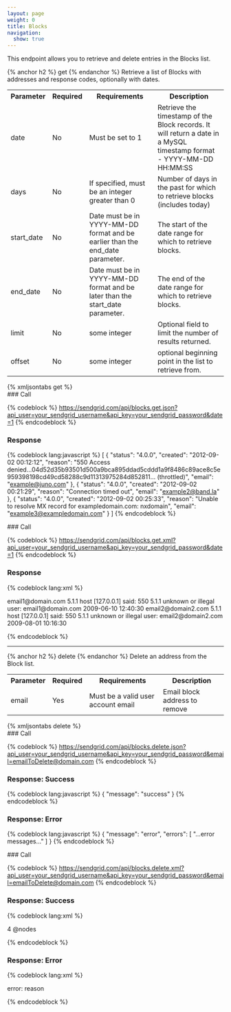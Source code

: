 ```yaml
---
layout: page
weight: 0
title: Blocks
navigation:
  show: true
---
```


This endpoint allows you to retrieve and delete entries in the Blocks list.


{% anchor h2 %} get {% endanchor %}
Retrieve a list of Blocks with addresses and response codes, optionally with dates.

<table markdown="1" class="table table-bordered table-striped">
<tbody markdown="1">
<tr markdown="1">
<th markdown="1">
Parameter

</th>
<th markdown="1">
Required

</th>
<th markdown="1">
Requirements

</th>
<th markdown="1">
Description

</th>
</tr>
<tr markdown="1">
<td markdown="1">
date

</td>
<td markdown="1">
No

</td>
<td markdown="1">
Must be set to 1

</td>
<td markdown="1">
Retrieve the timestamp of the Block records. It will return a date in a MySQL timestamp format - YYYY-MM-DD HH:MM:SS

</td>
</tr>
<tr markdown="1">
<td markdown="1">
days

</td>
<td markdown="1">
No

</td>
<td markdown="1">
If specified, must be an integer greater than 0

</td>
<td markdown="1">
Number of days in the past for which to retrieve blocks (includes today)

</td>
</tr>
<tr markdown="1">
<td markdown="1">
start_date

</td>
<td markdown="1">
No

</td>
<td markdown="1">
Date must be in YYYY-MM-DD format and be earlier than the end_date parameter.

</td>
<td markdown="1">
The start of the date range for which to retrieve blocks.

</td>
</tr>
<tr markdown="1">
<td markdown="1">
end_date

</td>
<td markdown="1">
No

</td>
<td markdown="1">
Date must be in YYYY-MM-DD format and be later than the start_date parameter.

</td>
<td markdown="1">
The end of the date range for which to retrieve blocks.

</td>
</tr>
<tr markdown="1">
<td markdown="1">
limit

</td>
<td markdown="1">
No

</td>
<td markdown="1">
some integer

</td>
<td markdown="1">
Optional field to limit the number of results returned.

</td>
</tr>
<tr markdown="1">
<td markdown="1">
offset

</td>
<td markdown="1">
No

</td>
<td markdown="1">
some integer

</td>
<td markdown="1">
optional beginning point in the list to retrieve from.

</td>
</tr>
</tbody>
</table>
{% xmljsontabs get %}

<div markdown="1" class="tab-content">
<div markdown="1" class="tab-pane active" id="get-json">
### Call

{% codeblock %} https://sendgrid.com/api/blocks.get.json?api_user=your_sendgrid_username&api_key=your_sendgrid_password&date=1 {% endcodeblock %}

### Response


{% codeblock lang:javascript %}
[
  {
    "status": "4.0.0",
    "created": "2012-09-02 00:12:12",
    "reason": "550 Access denied...04d52d35b93501d500a9bca895ddad5cddd1a9f8486c89ace8c5e959398198cd49cd58288c9d11313975284d852811... (throttled)",
    "email": "example@juno.com"
  },
  {
    "status": "4.0.0",
    "created": "2012-09-02 00:21:29",
    "reason": "Connection timed out",
    "email": "example2@band.la"
  },
  {
    "status": "4.0.0",
    "created": "2012-09-02 00:25:33",
    "reason": "Unable to resolve MX record for exampledomain.com: nxdomain",
    "email": "example3@exampledomain.com"
  }
]
{% endcodeblock %}


</div>
<div markdown="1" class="tab-pane" id="get-xml">
### Call

{% codeblock %} https://sendgrid.com/api/blocks.get.xml?api_user=your_sendgrid_username&api_key=your_sendgrid_password&date=1 {% endcodeblock %}

### Response


{% codeblock lang:xml %}
<?xml version="1.0" encoding="ISO-8859-1"?>

<blocks>
   <block>
      <email>email1@domain.com</email>
      <status>5.1.1</status>
      <reason>host [127.0.0.1] said: 550 5.1.1 unknown or illegal user: email1@domain.com</reason>
      <created>2009-06-10 12:40:30</created>
   </block>
   <block>
      <email>email2@domain2.com</email>
      <status>5.1.1</status>
      <reason>host [127.0.0.1] said: 550 5.1.1 unknown or illegal user: email2@domain2.com</reason>
      <created>2009-08-01 10:16:30</created>
   </block>
</blocks>

{% endcodeblock %}


</div>
</div>

* * * * *


{% anchor h2 %} delete {% endanchor %}
Delete an address from the Block list.

<table markdown="1" class="table table-bordered table-striped">
<tbody markdown="1">
<tr markdown="1">
<th markdown="1">
Parameter

</th>
<th markdown="1">
Required

</th>
<th markdown="1">
Requirements

</th>
<th markdown="1">
Description

</th>
</tr>
<tr markdown="1">
<td markdown="1">
email

</td>
<td markdown="1">
Yes

</td>
<td markdown="1">
Must be a valid user account email

</td>
<td markdown="1">
Email block address to remove

</td>
</tr>
</tbody>
</table>
{% xmljsontabs delete %}

<div markdown="1" class="tab-content">
<div markdown="1" class="tab-pane active" id="delete-json">
### Call

{% codeblock %} https://sendgrid.com/api/blocks.delete.json?api_user=your_sendgrid_username&api_key=your_sendgrid_password&email=emailToDelete@domain.com {% endcodeblock %}

### Response: Success


{% codeblock lang:javascript %}
{
  "message": "success"
}
{% endcodeblock %}


### Response: Error


{% codeblock lang:javascript %}
{
  "message": "error",
  "errors": [
    "...error messages..."
  ]
}
{% endcodeblock %}


</div>
<div markdown="1" class="tab-pane" id="delete-xml">
### Call

{% codeblock %} https://sendgrid.com/api/blocks.delete.xml?api_user=your_sendgrid_username&api_key=your_sendgrid_password&email=emailToDelete@domain.com {% endcodeblock %}

### Response: Success


{% codeblock lang:xml %}
<?xml version="1.0" encoding="ISO-8859-1"?>

<result>
   <count>4</count>
   @nodes
</result>

{% endcodeblock %}


### Response: Error


{% codeblock lang:xml %}
<?xml version="1.0" encoding="ISO-8859-1"?>

<result>
   <message>error: reason</message>
</result>

{% endcodeblock %}


</div>
</div>


